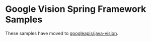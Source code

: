 # Google Vision Spring Framework Samples

These samples have moved to [googleapis/java-vision](https://github.com/googleapis/java-vision/tree/master/samples).
